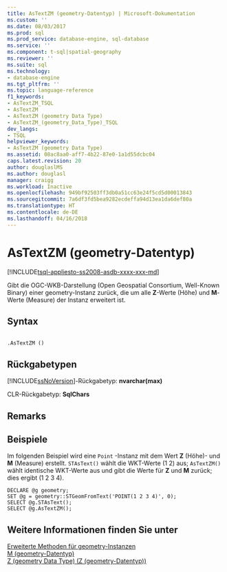 ```yaml
---
title: AsTextZM (geometry-Datentyp) | Microsoft-Dokumentation
ms.custom: ''
ms.date: 08/03/2017
ms.prod: sql
ms.prod_service: database-engine, sql-database
ms.service: ''
ms.component: t-sql|spatial-geography
ms.reviewer: ''
ms.suite: sql
ms.technology:
- database-engine
ms.tgt_pltfrm: ''
ms.topic: language-reference
f1_keywords:
- AsTextZM_TSQL
- AsTextZM
- AsTextZM (geometry Data Type)
- AsTextZM_(geometry_Data_Type)_TSQL
dev_langs:
- TSQL
helpviewer_keywords:
- AsTextZM (geometry Data Type)
ms.assetid: 08ac8aa0-aff7-4b22-87e0-1a1d55dcbc04
caps.latest.revision: 20
author: douglaslMS
ms.author: douglasl
manager: craigg
ms.workload: Inactive
ms.openlocfilehash: 949bf92503ff3db0a51cc63e24f5cd5d00013843
ms.sourcegitcommit: 7a6df3fd5bea9282ecdeffa94d13ea1da6def80a
ms.translationtype: HT
ms.contentlocale: de-DE
ms.lasthandoff: 04/16/2018
---
```

# <a name="astextzm-geometry-data-type"></a>AsTextZM (geometry-Datentyp)
[!INCLUDE[tsql-appliesto-ss2008-asdb-xxxx-xxx-md](../../includes/tsql-appliesto-ss2008-asdb-xxxx-xxx-md.md)]

Gibt die OGC-WKB-Darstellung (Open Geospatial Consortium, Well-Known Binary) einer geometry-Instanz zurück, die um alle **Z**-Werte (Höhe) und **M**-Werte (Measure) der Instanz erweitert ist.
  
## <a name="syntax"></a>Syntax  
  
```  
  
.AsTextZM ()  
```  
  
## <a name="return-types"></a>Rückgabetypen  
 [!INCLUDE[ssNoVersion](../../includes/ssnoversion-md.md)]-Rückgabetyp: **nvarchar(max)**  
  
 CLR-Rückgabetyp: **SqlChars**  
  
## <a name="remarks"></a>Remarks  
  
## <a name="examples"></a>Beispiele  
 Im folgenden Beispiel wird eine `Point` -Instanz mit dem Wert **Z** (Höhe)- und **M** (Measure) erstellt. `STAsText()` wählt die WKT-Werte (1 2) aus; `AsTextZM()` wählt identische WKT-Werte aus und gibt die Werte für **Z** und **M** zurück; dies ergibt (1 2 3 4).  
  
```  
DECLARE @g geometry;  
SET @g = geometry::STGeomFromText('POINT(1 2 3 4)', 0);  
SELECT @g.STAsText();  
SELECT @g.AsTextZM();  
```  
  
## <a name="see-also"></a>Weitere Informationen finden Sie unter  
 [Erweiterte Methoden für geometry-Instanzen](../../t-sql/spatial-geometry/extended-methods-on-geometry-instances.md)   
 [M &#40;geometry-Datentyp&#41;](../../t-sql/spatial-geometry/m-geometry-data-type.md)   
 [Z &#40;geometry Data Type&#41; (Z (geometry-Datentyp))](../../t-sql/spatial-geometry/z-geometry-data-type.md)  
  
  

